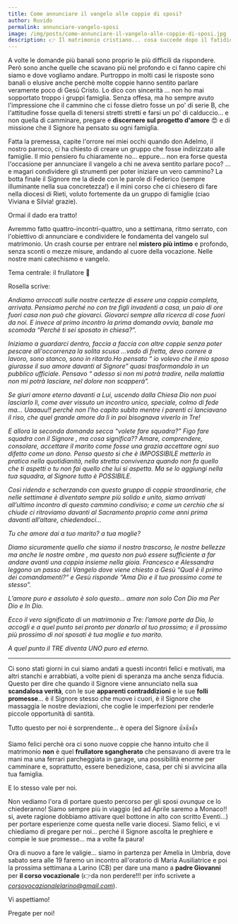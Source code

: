 ```yaml
---
title: Come annunciare il vangelo alle coppie di sposi?
author: Ruvido
permalink: annunciare-vangelo-sposi
image: /img/posts/come-annunciare-il-vangelo-alle-coppie-di-sposi.jpg
description: 👉 Il matrimonio cristiano... cosa succede dopo il fatidico si? Cosa succede dopo anni di matrimonio? Magari dopo i figli? Si continua a camminare o ci si ferma? Perchè annunciare il vangelo agli sposi e cosa devono ascoltare? Quale è il vero fondamento degli sposi cristiani? 
---
```


A volte le domande più banali sono proprio le più difficili da rispondere. Però sono anche quelle che scavano più nel profondo e ci fanno capire chi siamo e dove vogliamo andare. Purtroppo in molti casi le risposte sono banali o elusive anche perchè molte coppie hanno sentito parlare veramente poco di Gesù Cristo. Lo dico con sincerità … non ho mai sopportato troppo i gruppi famiglia. Senza offesa, ma ho sempre avuto l'impressione che il cammino che ci fosse dietro fosse un po' di serie B, che l'attitudine fosse quella di tenersi stretti stretti e farsi un po' di calduccio… e non quella di camminare, pregare e **discernere sul progetto d'amore** 😍 e di missione che il Signore ha pensato su ogni famiglia. 

Fatta la premessa, capite l'orrore nei miei occhi quando don Adelmo, il nostro parroco, ci ha chiesto di creare un gruppo che fosse indirizzato alle famiglie. Il mio pensiero fu chiaramente no… eppure... non era forse questa l'occasione per annunciare il vangelo a chi ne aveva sentito parlare poco? … e magari condividere gli strumenti per poter iniziare un vero cammino? La botta finale il Signore me la diede con le parole di Federico (sempre illuminante nella sua concretezza!) e il mini corso che ci chiesero di fare nella diocesi di Rieti, voluto fortemente da un gruppo di famiglie (ciao Viviana e Silvia! grazie).

Ormai il dado era tratto!

Avremmo fatto quattro-incontri-quattro, uno a settimana, ritmo serrato, con l'obiettivo di annunciare e condividere le fondamenta del vangelo sul matrimonio. Un crash course per entrare nel **mistero più intimo** e profondo, senza sconti o mezze misure, andando al cuore della vocazione. Nelle nostre mani catechismo e vangelo.

Tema centrale: il frullatore 🤷

Rosella scrive:

*Andiamo arroccati sulle nostre certezze di essere una coppia  completa,  arrivata. Pensiamo perché no con tre figli invadenti a casa, un paio di ore fuori casa non può che giovarci. Giovarci sempre alla ricerca di cose fuori da noi. E invece al primo incontro la prima domanda ovvia, banale ma scomoda “Perché ti sei sposato in chiesa?”.*

*Iniziamo a guardarci dentro, faccia a faccia con altre coppie senza poter pescare all'occorrenza la solita scusa …vado di fretta, devo correre a lavoro, sono stanco, sono in ritardo.Ho pensato “ io volevo che il mio sposo giurasse il suo amore davanti al Signore” quasi trasformandolo in un pubblico ufficiale. Pensavo “ adesso sì non mi potrà tradire, nella malattia non mi potrà lasciare, nel dolore non scapperà”.*

*Se giuri amore eterno davanti a Lui, uscendo dalla Chiesa Dio non puoi lasciarlo lì, come aver vissuto un incontro unico, speciale, colmo di fede ma… Uaaauu!!  perchè non l’ho capito subito mentre i parenti ci lanciavano il riso, che quel grande amore da lì in poi bisognava viverlo in Tre!*

*E allora la seconda domanda secca “volete fare squadra?” Figo fare squadra con il Signore , ma cosa significa?? Amare, comprendere, consolare, accettare il marito come fosse una grazia accettare ogni suo difetto come un dono. Penso  questo sì che  è IMPOSSIBILE  metterlo in pratica nella quotidianità, nella stretta convivenza quando non  fa quello che ti aspetti o tu non fai quello che lui si aspetta. Ma se lo aggiungi nella tua squadra,  al Signore tutto è POSSIBILE.*

*Così ridendo e scherzando con questo gruppo di coppie straordinarie, che nelle settimane è diventato sempre più solido e unito, siamo arrivati all’ultimo incontro di questo cammino condiviso;   e come un cerchio che si chiude ci ritroviamo davanti al Sacramento proprio come anni prima davanti all’altare, chiedendoci…*

*Tu che amore dai a tuo marito? a tua moglie?*

*Diamo sicuramente quello che siamo il nostro trascorso, le nostre bellezze ma anche le nostre ombre , ma questo non può essere sufficiente a far andare avanti una coppia insieme nella gioia. Francesco e Alessandra leggono un passo del Vangelo dove viene chiesto a Gesù “Qual è il primo dei comandamenti?“  e Gesù risponde “Ama Dio e il tuo prossimo come te stesso”.*
  
*L’amore puro e assoluto è solo questo… amare non solo Con Dio ma Per Dio e In Dio.*

*Ecco il vero significato di un matrimonio a Tre: l’amore parte da Dio,  lo accogli e a quel punto sei pronto per donarlo al tuo prossimo; e il prossimo più prossimo di noi sposati è tua moglie e tuo marito.*

*A quel punto il TRE  diventa UNO puro ed eterno.*

---

Ci sono stati giorni in cui siamo andati a questi incontri felici e motivati, ma altri stanchi e arrabbiati, a volte pieni di speranza ma anche senza fiducia. Questo per dire che quando il Signore viene annunciato nella sua **scandalosa verità**, con le sue **apparenti contraddizioni** e le sue **folli promesse**… è il Signore stesso che muove i cuori, è il Signore che massaggia le nostre deviazioni, che coglie le imperfezioni per renderle piccole opportunità di santità.

Tutto questo per noi è sorprendente… è opera del Signore 👍👍👍 

Siamo felici perchè ora ci sono nuove coppie che hanno intuito che il matrimonio **non** è quel **frullatore sgangherato** che pensavano di avere tra le mani ma una ferrari parcheggiata in garage, una possibilità enorme per camminare e, soprattutto, essere benedizione, casa, per chi si avvicina alla tua  famiglia. 

E lo stesso vale per noi. 

Non vediamo l'ora di portare questo percorso per gli sposi *ovunque* ce lo chiederanno! Siamo sempre più in viaggio (ed ad Aprile saremo a Monaco!! si, avete ragione dobbiamo attivare quel bottone in alto con scritto Eventi…) per portare esperienze come questa nelle varie diocesi. Siamo felici, e vi chiediamo di pregare per noi… perché il Signore ascolta le preghiere e compie le sue promesse… ma a volte fa paura! 

Ora di nuovo a fare le valigie... siamo in partenza per Amelia in Umbria, dove sabato sera alle 19 faremo un incontro all'oratorio di Maria Ausiliatrice e poi la prossima settimana a Larino (CB) per dare una mano a **padre Giovanni** per **il corso vocazionale** (👉da non perdere!!! per info scrivete a *corsovocazionalelarino@gmail.com*). 

Vi aspettiamo! 

Pregate per noi!


